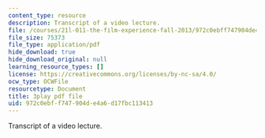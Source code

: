 ```yaml
---
content_type: resource
description: Transcript of a video lecture.
file: /courses/21l-011-the-film-experience-fall-2013/972c0ebff747904de4a6d17fbc113413_eO3RNUAFtDE.pdf
file_size: 75373
file_type: application/pdf
hide_download: true
hide_download_original: null
learning_resource_types: []
license: https://creativecommons.org/licenses/by-nc-sa/4.0/
ocw_type: OCWFile
resourcetype: Document
title: 3play pdf file
uid: 972c0ebf-f747-904d-e4a6-d17fbc113413
---
```

Transcript of a video lecture.
